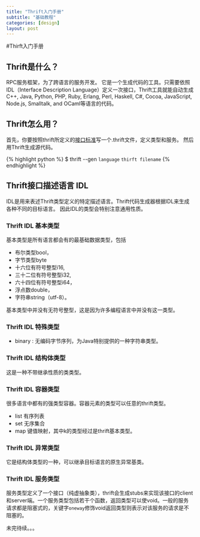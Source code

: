 ```yaml
---
title: "Thrift入门手册"
subtitle: "基础教程"
categories: [design]
layout: post
---
```

#Thirft入门手册

## Thrift是什么？
RPC服务框架，为了跨语言的服务开发。
它是一个生成代码的工具。只需要依照IDL（Interface Description Language）定义一次接口，Thrift工具就能自动生成 C++, Java, Python, PHP, Ruby, Erlang, Perl, Haskell, C#, Cocoa, JavaScript, Node.js, Smalltalk, and OCaml等语言的代码。

## Thrift怎么用？
首先，你要按照thrift所定义的[接口标准](https://thrift.apache.org/docs/idl)写一个.thrift文件，定义类型和服务。
然后用Thrift生成源代码。

{% highlight python %}
$ thrift --gen `language` `thirft filename`
{% endhighlight %}

## Thrift接口描述语言 IDL
IDL是用来表述Thrift类型定义的特定描述语言。Thrift代码生成器根据IDL来生成各种不同的目标语言。
因此IDL的类型会特别注意通用性质。

### Thrift IDL 基本类型
基本类型是所有语言都会有的最基础数据类型，包括

- 布尔类型bool，
- 字节类型byte
- 十六位有符号整型i16, 
- 三十二位有符号整型i32, 
- 六十四位有符号整型i64，
- 浮点数double，
- 字符串string（utf-8）。

基本类型中并没有无符号整型，这是因为许多编程语言中并没有这一类型。

### Thrift IDL 特殊类型
- binary : 无编码字节序列，为Java特别提供的一种字符串类型。

### Thrift IDL 结构体类型
这是一种不带继承性质的类类型。

### Thrift IDL 容器类型
很多语言中都有的强类型容器。容器元素的类型可以任意的thrift类型。

- list 有序列表
- set 无序集合
- map 键值映射，其中k的类型经过是thrift基本类型。

### Thrift IDL 异常类型
它是结构体类型的一种，可以继承目标语言的原生异常基类。

### Thrift IDL 服务类型
服务类型定义了一个接口（纯虚抽象类），thrift会生成stubs来实现该接口的client和server端。一个服务类型包括若干个函数，返回类型可以使void。一般的服务请求都是阻塞式的，关键字`oneway`修饰void返回类型则表示对该服务的请求是不阻塞的。


未完待续。。。



<!--
{% highlight python %}
print "hello, Lucky!"
{% endhighlight %}

![My image]({{ site.baseurl }}/images/emule.png)

My Github is [here][mygithub].

[mygithub]: https://github.com/lucky521
-->